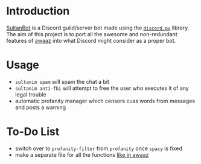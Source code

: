 # Introduction
[SultanBot](https://github.com/ansarirayyan/SultanBot/) is a Discord guild/server bot made using the [`discord.py`](https://discordpy.readthedocs.io/en/latest/) library. The aim of this project is to port all the awesome and non-redundant features of [awaaz](https://github.com/ansarirayyan/awaaz/) into what Discord might consider as a proper bot.

# Usage

* `sultanim spam` will spam the chat a bit
* `sultanim anti-fbi` will attempt to free the user who executes it of any legal trouble
* automatic profanity manager which censors cuss words from messages and posts a warning

# To-Do List
* switch over to `profanity-filter` from `profanity` once `spacy` is fixed
* make a separate file for all the functions [like in awaaz](https://raw.githubusercontent.com/ansarirayyan/awaaz/master/python/actions.py)
